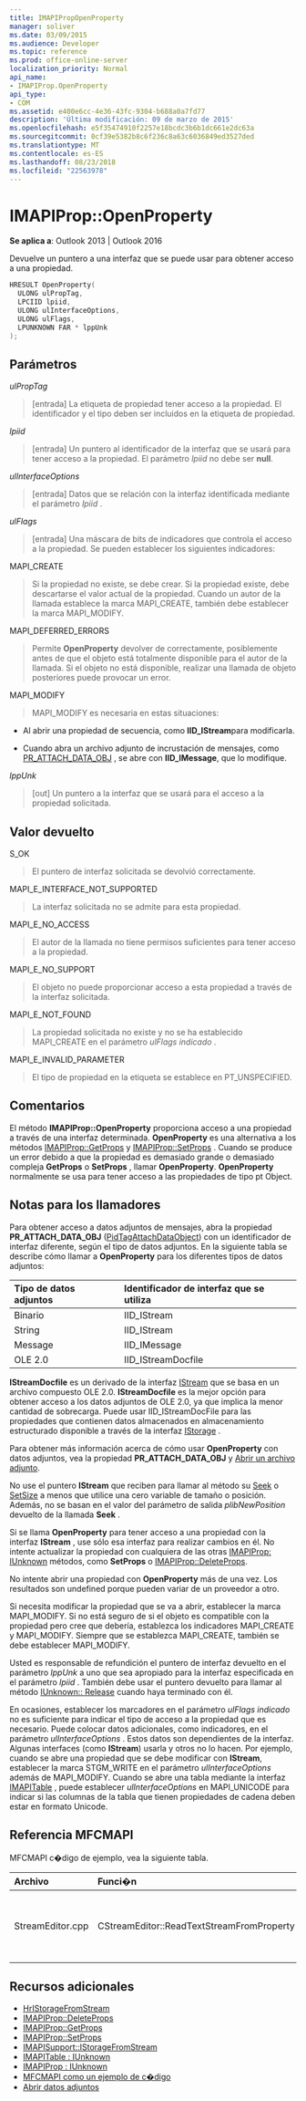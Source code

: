 ```yaml
---
title: IMAPIPropOpenProperty
manager: soliver
ms.date: 03/09/2015
ms.audience: Developer
ms.topic: reference
ms.prod: office-online-server
localization_priority: Normal
api_name:
- IMAPIProp.OpenProperty
api_type:
- COM
ms.assetid: e400e6cc-4e36-43fc-9304-b688a0a7fd77
description: 'Última modificación: 09 de marzo de 2015'
ms.openlocfilehash: e5f35474910f2257e18bcdc3b6b1dc661e2dc63a
ms.sourcegitcommit: 0cf39e5382b8c6f236c8a63c6036849ed3527ded
ms.translationtype: MT
ms.contentlocale: es-ES
ms.lasthandoff: 08/23/2018
ms.locfileid: "22563978"
---
```

# <a name="imapipropopenproperty"></a>IMAPIProp::OpenProperty

**Se aplica a**: Outlook 2013 | Outlook 2016 
  
Devuelve un puntero a una interfaz que se puede usar para obtener acceso a una propiedad.
  
```cpp
HRESULT OpenProperty(
  ULONG ulPropTag,
  LPCIID lpiid,
  ULONG ulInterfaceOptions,
  ULONG ulFlags,
  LPUNKNOWN FAR * lppUnk
);
```

## <a name="parameters"></a>Parámetros

 _ulPropTag_
  
> [entrada] La etiqueta de propiedad tener acceso a la propiedad. El identificador y el tipo deben ser incluidos en la etiqueta de propiedad.
    
 _lpiid_
  
> [entrada] Un puntero al identificador de la interfaz que se usará para tener acceso a la propiedad. El parámetro _lpiid_ no debe ser **null**.
    
 _ulInterfaceOptions_
  
> [entrada] Datos que se relación con la interfaz identificada mediante el parámetro _lpiid_ . 
    
 _ulFlags_
  
> [entrada] Una máscara de bits de indicadores que controla el acceso a la propiedad. Se pueden establecer los siguientes indicadores:
    
MAPI_CREATE 
  
> Si la propiedad no existe, se debe crear. Si la propiedad existe, debe descartarse el valor actual de la propiedad. Cuando un autor de la llamada establece la marca MAPI_CREATE, también debe establecer la marca MAPI_MODIFY.
    
MAPI_DEFERRED_ERRORS 
  
> Permite **OpenProperty** devolver de correctamente, posiblemente antes de que el objeto está totalmente disponible para el autor de la llamada. Si el objeto no está disponible, realizar una llamada de objeto posteriores puede provocar un error. 
    
MAPI_MODIFY 
  
> MAPI_MODIFY es necesaria en estas situaciones:
    
  - Al abrir una propiedad de secuencia, como **IID_IStream**para modificarla.
    
  - Cuando abra un archivo adjunto de incrustación de mensajes, como [PR_ATTACH_DATA_OBJ](pidtagattachdataobject-canonical-property.md) , se abre con **IID_IMessage**, que lo modifique.
    
 _lppUnk_
  
> [out] Un puntero a la interfaz que se usará para el acceso a la propiedad solicitada.
    
## <a name="return-value"></a>Valor devuelto

S_OK 
  
> El puntero de interfaz solicitada se devolvió correctamente.
    
MAPI_E_INTERFACE_NOT_SUPPORTED 
  
> La interfaz solicitada no se admite para esta propiedad.
    
MAPI_E_NO_ACCESS 
  
> El autor de la llamada no tiene permisos suficientes para tener acceso a la propiedad.
    
MAPI_E_NO_SUPPORT 
  
> El objeto no puede proporcionar acceso a esta propiedad a través de la interfaz solicitada.
    
MAPI_E_NOT_FOUND 
  
> La propiedad solicitada no existe y no se ha establecido MAPI_CREATE en el parámetro _ulFlags indicado_ . 
    
MAPI_E_INVALID_PARAMETER 
  
> El tipo de propiedad en la etiqueta se establece en PT_UNSPECIFIED.
    
## <a name="remarks"></a>Comentarios

El método **IMAPIProp::OpenProperty** proporciona acceso a una propiedad a través de una interfaz determinada. **OpenProperty** es una alternativa a los métodos [IMAPIProp::GetProps](imapiprop-getprops.md) y [IMAPIProp::SetProps](imapiprop-setprops.md) . Cuando se produce un error debido a que la propiedad es demasiado grande o demasiado compleja **GetProps** o **SetProps** , llamar **OpenProperty**. **OpenProperty** normalmente se usa para tener acceso a las propiedades de tipo pt Object. 
  
## <a name="notes-to-callers"></a>Notas para los llamadores

Para obtener acceso a datos adjuntos de mensajes, abra la propiedad **PR_ATTACH_DATA_OBJ** ([PidTagAttachDataObject](pidtagattachdataobject-canonical-property.md)) con un identificador de interfaz diferente, según el tipo de datos adjuntos. En la siguiente tabla se describe cómo llamar a **OpenProperty** para los diferentes tipos de datos adjuntos: 
  
|**Tipo de datos adjuntos**|**Identificador de interfaz que se utiliza**|
|:-----|:-----|
|Binario  <br/> |IID_IStream  <br/> |
|String  <br/> |IID_IStream  <br/> |
|Message  <br/> |IID_IMessage  <br/> |
|OLE 2.0  <br/> |IID_IStreamDocfile  <br/> |
   
**IStreamDocfile** es un derivado de la interfaz [IStream](http://msdn.microsoft.com/en-us/library/aa380034%28VS.85%29.aspx) que se basa en un archivo compuesto OLE 2.0. **IStreamDocfile** es la mejor opción para obtener acceso a los datos adjuntos de OLE 2.0, ya que implica la menor cantidad de sobrecarga. Puede usar IID_IStreamDocFile para las propiedades que contienen datos almacenados en almacenamiento estructurado disponible a través de la interfaz [IStorage](http://msdn.microsoft.com/en-us/library/aa380015%28VS.85%29.aspx) . 
  
Para obtener más información acerca de cómo usar **OpenProperty** con datos adjuntos, vea la propiedad **PR_ATTACH_DATA_OBJ** y [Abrir un archivo adjunto](opening-an-attachment.md).
  
No use el puntero **IStream** que reciben para llamar al método su [Seek](http://msdn.microsoft.com/en-us/library/aa380043%28v=VS.85%29.aspx) o [SetSize](http://msdn.microsoft.com/en-us/library/aa380044%28v=VS.85%29.aspx) a menos que utilice una cero variable de tamaño o posición. Además, no se basan en el valor del parámetro de salida _plibNewPosition_ devuelto de la llamada **Seek** . 
  
Si se llama **OpenProperty** para tener acceso a una propiedad con la interfaz **IStream** , use sólo esa interfaz para realizar cambios en él. No intente actualizar la propiedad con cualquiera de las otras [IMAPIProp: IUnknown](imapipropiunknown.md) métodos, como **SetProps** o [IMAPIProp::DeleteProps](imapiprop-deleteprops.md). 
  
No intente abrir una propiedad con **OpenProperty** más de una vez. Los resultados son undefined porque pueden variar de un proveedor a otro. 
  
Si necesita modificar la propiedad que se va a abrir, establecer la marca MAPI_MODIFY. Si no está seguro de si el objeto es compatible con la propiedad pero cree que debería, establezca los indicadores MAPI_CREATE y MAPI_MODIFY. Siempre que se establezca MAPI_CREATE, también se debe establecer MAPI_MODIFY.
  
Usted es responsable de refundición el puntero de interfaz devuelto en el parámetro _lppUnk_ a uno que sea apropiado para la interfaz especificada en el parámetro _lpiid_ . También debe usar el puntero devuelto para llamar al método [IUnknown:: Release](http://msdn.microsoft.com/en-us/library/ms682317%28v=VS.85%29.aspx) cuando haya terminado con él. 
  
En ocasiones, establecer los marcadores en el parámetro _ulFlags indicado_ no es suficiente para indicar el tipo de acceso a la propiedad que es necesario. Puede colocar datos adicionales, como indicadores, en el parámetro _ulInterfaceOptions_ . Estos datos son dependientes de la interfaz. Algunas interfaces (como **IStream**) usarla y otros no lo hacen. Por ejemplo, cuando se abre una propiedad que se debe modificar con **IStream**, establecer la marca STGM_WRITE en el parámetro _ulInterfaceOptions_ además de MAPI_MODIFY. Cuando se abre una tabla mediante la interfaz [IMAPITable](imapitableiunknown.md) , puede establecer _ulInterfaceOptions_ en MAPI_UNICODE para indicar si las columnas de la tabla que tienen propiedades de cadena deben estar en formato Unicode. 
  
## <a name="mfcmapi-reference"></a>Referencia MFCMAPI

MFCMAPI c�digo de ejemplo, vea la siguiente tabla.
  
|**Archivo**|**Funci�n**|**Comentario**|
|:-----|:-----|:-----|
|StreamEditor.cpp  <br/> |CStreamEditor::ReadTextStreamFromProperty  <br/> |MFCMAPI usa el método **IMAPIProp::OpenProperty** para recuperar una interfaz de secuencia de texto de gran tamaño y propiedades binarias.  <br/> |
   
## <a name="see-also"></a>Recursos adicionales

- [HrIStorageFromStream](hristoragefromstream.md) 
- [IMAPIProp::DeleteProps](imapiprop-deleteprops.md) 
- [IMAPIProp::GetProps](imapiprop-getprops.md)
- [IMAPIProp::SetProps](imapiprop-setprops.md)
- [IMAPISupport::IStorageFromStream](imapisupport-istoragefromstream.md)
- [IMAPITable : IUnknown](imapitableiunknown.md)
- [IMAPIProp : IUnknown](imapipropiunknown.md)
- [MFCMAPI como un ejemplo de c�digo](mfcmapi-as-a-code-sample.md)
- [Abrir datos adjuntos](opening-an-attachment.md)

